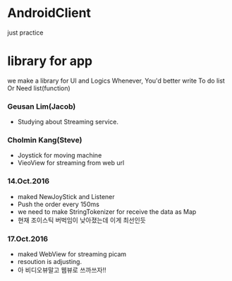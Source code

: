 # AndroidClient
just practice

# library for app
 we make a library for UI and Logics
 Whenever, You'd better write To do list Or Need list(function)



### Geusan Lim(Jacob)
 - Studying about Streaming service.


### Cholmin Kang(Steve)
 - Joystick for moving machine
 - VieoView for streaming from web url


### 14.Oct.2016
 - maked NewJoyStick and Listener
 - Push the order every 150ms
 - we need to make StringTokenizer for receive the data as Map
 - 현재 조이스틱 버벅임이 낮아졌는데 이게 최선인듯

### 17.Oct.2016
 - maked WebView for streaming picam
 - resoution is adjusting.
 - 아 비디오뷰말고 웹뷰로 쓰까쓰자!!
